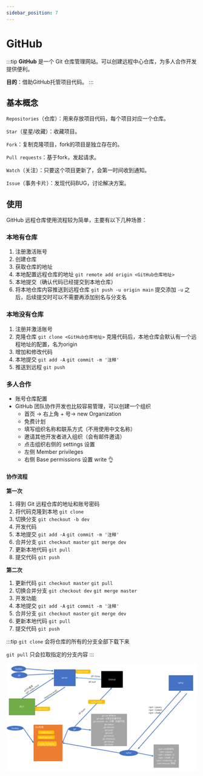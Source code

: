```yaml
---
sidebar_position: 7
---
```


# GitHub

:::tip
**GitHub** 是一个 Git 仓库管理网站。可以创建远程中心仓库，为多人合作开发提供便利。

**目的**：借助GitHub托管项目代码。
:::

## 基本概念

`Repositories`（仓库）：用来存放项目代码，每个项目对应一个仓库。

`Star`（星星/收藏）：收藏项目。

`Fork`：复制克隆项目，fork的项目是独立存在的。

`Pull requests`：基于fork，发起请求。

`Watch`（关注）：只要这个项目更新了，会第一时间收到通知。

`Issue`（事务卡片）：发现代码BUG，讨论解决方案。

## 使用

GitHub 远程仓库使用流程较为简单，主要有以下几种场景：

### 本地有仓库

1. 注册激活账号
2. 创建仓库
3. 获取仓库的地址
4. 本地配置远程仓库的地址 `git remote add origin <GitHub仓库地址>`
5. 本地提交（确认代码已经提交到本地仓库）
6. 将本地仓库内容推送到远程仓库 `git push -u origin main` 提交添加 `-u` 之后，后续提交时可以不需要再添加别名与分支名

### 本地没有仓库

1. 注册并激活账号
2. 克隆仓库 `git clone <GitHub仓库地址>` 克隆代码后，本地仓库会默认有一个远程地址的配置，名为origin
3. 增加和修改代码
4. 本地提交 `git add -A` `git commit -m '注释'`
5. 推送到远程 `git push`

### 多人合作

- 账号仓库配置
- GitHub 团队协作开发也比较容易管理，可以创建一个组织
    - 首页 -> 右上角 + 号-> new Organization
    - 免费计划
    - 填写组织名称和联系方式（不用使用中文名称）
    - 邀请其他开发者进入组织（会有邮件邀请）
    - 点击组织右侧的 settings 设置
    - 左侧 Member privileges
    - 右侧 Base permissions 设置 write 👌

#### 协作流程

**第一次**

1. 得到 Git 远程仓库的地址和账号密码
2. 将代码克隆到本地 `git clone`
3. 切换分支 `git checkout -b dev`
4. 开发代码
5. 本地提交 `git add -A` `git commit -m '注释'`
6. 合并分支 `git checkout master` `git merge dev`
7. 更新本地代码 `git pull`
8. 提交代码 `git push`

**第二次**

1. 更新代码 `git checkout master` `git pull`
2. 切换合并分支 `git checkout dev` `git merge master`
3. 开发功能
4. 本地提交 `git add -A` `git commit -m '注释'`
5. 合并分支 `git checkout master` `git merge dev`
6. 更新本地代码 `git pull`
7. 提交代码 `git push`

:::tip
`git clone` 会将仓库的所有的分支全部下载下来

`git pull` 只会拉取指定的分支内容
:::

![](./img/git、nodejs、npm复习.png)
